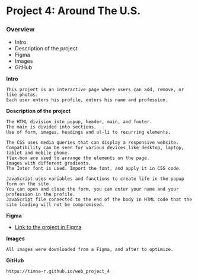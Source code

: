 # Project 4: Around The U.S.

### Overview
* Intro
* Description of the project
* Figma
* Images
* GitHub


**Intro**

    This project is an interactive page where users can add, remove, or like photos.
    Each user enters his profile, enters his name and profession.

**Description of the project**

    The HTML division into popup, header, main, and footer.
    The main is divided into sections.
    Use of form, images, headings and ul-li to recurring elements.

    The CSS uses media queries that can display a responsive website.
    Compatibility can be seen for various devices like desktop, laptop, tablet and mobile phone.
    flex-box are used to arrange the elements on the page.
    Images with different gradients.
    The Inter font is used. Import the font, and apply it in CSS code.

    JavaScript uses variables and functions to create life in the popup form on the site.
    You can open and close the form, you can enter your name and your profession in the profile.
    JavaScript file connected to the end of the body in HTML code that the site loading will not be compromised.


**Figma**

* [Link to the project in Figma](https://www.figma.com/file/SurN1jaeEQIhuZEDMhmWWf/Sprint-4-Around-The-U.S.-desktop-mobile?node-id=0%3A1)

**Images**

    All images were downloaded from a Figma, and after to optimize.

**GitHub**

    https://timna-r.github.io/web_project_4
